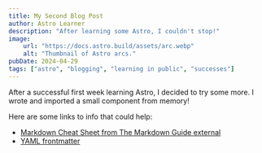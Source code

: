 ```yaml
---
title: My Second Blog Post
author: Astro Learner
description: "After learning some Astro, I couldn't stop!"
image:
    url: "https://docs.astro.build/assets/arc.webp"
    alt: "Thumbnail of Astro arcs."
pubDate: 2024-04-29
tags: ["astro", "blogging", "learning in public", "successes"]
---
```

After a successful first week learning Astro, I decided to try some more. I wrote and imported a small component from memory!

Here are some links to info that could help:

* [Markdown Cheat Sheet from The Markdown Guide external](https://www.markdownguide.org/cheat-sheet/)
* [YAML frontmatter](https://assemble.io/docs/YAML-front-matter.html)
